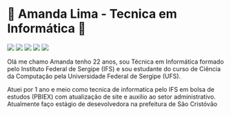 # 🍃 Amanda Lima - Tecnica em Informática 🍃
	
[<img src="https://img.shields.io/badge/instagram-%23E4405F.svg?&style=for-the-badge&logo=instagram&logoColor=white" />](https://instagram.com/apandalima)
[<img src="https://img.shields.io/badge/linkedin-%230077B5.svg?&style=for-the-badge&logo=linkedin&logoColor=white" />](https://www.linkedin.com/in/apandalima/)
[<img src="https://img.shields.io/badge/apandalima-7289DA?style=for-the-badge&logo=discord&logoColor=white" />](https://discord.com)
[<img src="https://img.shields.io/badge/twitter-%231DA1F2.svg?&style=for-the-badge&logo=twitter&logoColor=white" />](https://twitter/apandalima)
[<img src="https://img.shields.io/badge/spotify-%231ED760.svg?&style=for-the-badge&logo=spotify&logoColor=white" />](https://open.spotify.com/user/vitoriasemacento)

Olá me chamo Amanda tenho 22 anos, sou Técnica em Informática formado pelo Instituto Federal de Sergipe (IFS) e sou estudante do curso de Ciência da Computação pela Universidade Federal de Sergipe (UFS). 

Atuei por 1 ano e meio como tecnica de informatica pelo IFS em bolsa de estudos (PBIEX) com atualização de site e auxilio ao setor administrativo. 
Atualmente faço estágio de desevolvedora na prefeitura de São Cristóvão
	
 <!--  <div  align="center">
  <a href="https://github.com/apandalima">
  <img height="200em" src="https://github-readme-stats.vercel.app/api?username=apandalima&show_icons=true&theme=dracula&line_height=27"/> -->
<!--  <img height="150em" src="https://github-readme-stats.vercel.app/api/top-langs/?username=apandalima&layout=compact&langs_count=7&theme=dracula&line_height=27"/>  -->
	  
	  
<!--  	  <img height="150em" src="https://github-readme-stats.vercel.app/api/top-langs/?username=apandalima&hide=html,css&theme="/> -->
<!-- 	  <img  height="170em" src="https://github-readme-stats.vercel.app/api/top-langs/?username=apandalima&layout=compact&theme=dracula&line_height=27"/> -->
	  
 <!-- </div>

 <div align="center">
 
  ![snake gif](https://github.com/apandalima/apandalima/blob/output/github-contribution-grid-snake.svg) 
 
  
</div> -->

</p>
